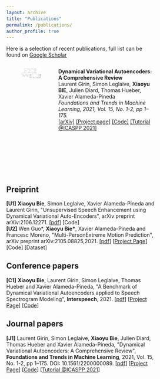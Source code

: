 ```yaml
---
layout: archive
title: "Publications"
permalink: /publications/
author_profile: true
---
```


<!-- {% if author.googlescholar %}
  You can also find my articles on <u><a href="{{author.googlescholar}}">my Google Scholar profile</a>.</u>
{% endif %}

{% include base_path %}

{% for post in site.publications reversed %}
  {% include archive-single.html %}
{% endfor %} -->
<style>
* {
  box-sizing: border-box;
}

/* Create two unequal columns that floats next to each other */
.column {
  float: left;
  padding: 0px;
  height: 300px; /* Should be removed. Only for demonstration */
}

.left {
  width: 35%;
}

.right {
  width: 65%;
}

/* Clear floats after the columns */
.row:after {
  content: "";
  display: table;
  clear: both;
}
</style>

Here is a selection of recent publications, full list can be found on [Google Scholar](https://scholar.google.com/citations?user=Ymz1-_0AAAAJ&hl=en)

<article class="row">
  <div class="column left">
    <figure class="image">
      <img src="../images/publications/2021_FnT_DVAE.png" width="90%">
    </figure>
  </div>
  <div class="column right">
    <div class="content">
      <p>
        <b>Dynamical Variational Autoencoders: A Comprehensive Review</b><br>
        Laurent Girin, Simon Leglaive, <b>Xiaoyu BIE</b>, Julien Diard, Thomas Hueber, Xavier Alameda-Pineda<br>
        <i>Foundations and Trends in Machine Learning, 2021, Vol. 15, No. 1-2, pp 1–175.</i><br>
        <a href="https://arxiv.org/pdf/2008.12595.pdf" target="_blank">[arXiv]</a>
        <a href="https://team.inria.fr/robotlearn/dvae/" target="_blank">[Project page]</a>
        <a href="https://github.com/XiaoyuBIE1994/DVAE" target="_blank">[Code]</a>
        <a href="https://dynamicalvae.github.io/" target="_blank">[Tutorial @ICASPP 2021]</a>
      </p>
    </div>
  </div>
</article>

## Preiprint  
**[U1]** **Xiaoyu Bie**, Simon Leglaive, Xavier Alameda-Pineda and Laurent Girin, "Unsupervised Speech Enhancement using Dynamical Variational Auto-Encoders", arXiv preprint arXiv:2106.12271. [[pdf](https://arxiv.org/pdf/2106.12271.pdf)] [Code]  
**[U2]** Wen Guo*, __Xiaoyu Bie*__, Xavier Alameda-Pineda and Francesc Moreno, "Multi-PersonExtreme Motion Prediction", arXiv preprint arXiv:2105.08825,2021. [[pdf](https://arxiv.org/pdf/2105.08825.pdf)] [[Project Page](https://team.inria.fr/robotlearn/multi-person-extreme-motion-prediction-with-cross-interaction-attention/)] [Code] [Dataset]  

## Conference papers  
**[C1]** **Xiaoyu Bie**, Laurent Girin, Simon Leglaive, Thomas Hueber and Xavier Alameda-Pineda, "A Benchmark of Dynamical Variational Autoencoders applied to Speech Spectrogram Modeling", **Interspeech**, 2021. [[pdf](https://www.isca-speech.org/archive/pdfs/interspeech_2021/bie21_interspeech.pdf)] [[Project Page](https://team.inria.fr/robotlearn/a-benchmark-of-dynamical-variational-autoencoders-applied-to-speech-spectrogram-modeling)] [[Code](https://github.com/XiaoyuBIE1994/DVAE)]  

## Journal papers  
**[J1]** Laurent Girin, Simon Leglaive, **Xiaoyu Bie**, Julien Diard, Thomas Hueber and Xavier Alameda-Pineda, "Dynamical Variational Autoencoders: A Comprehensive Review", **Foundations and Trends in Machine Learning**, 2021, Vol. 15, No. 1-2, pp 1–175. DOI: 10.1561/2200000089. [[pdf](https://arxiv.org/pdf/2008.12595.pdf)] [[Project Page](https://team.inria.fr/robotlearn/dvae/)] [[Code](https://github.com/XiaoyuBIE1994/DVAE)] [[Tutorial @ICASPP 2021](https://dynamicalvae.github.io/)]


